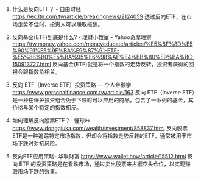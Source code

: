 

1. 什么是反向ETF？  - 自由财经
https://ec.ltn.com.tw/article/breakingnews/2124059
透过反向ETF，在市场走势不佳时，投资人可以赚取报酬。

2. 反向基金(ETF)到底是什么? - 理财小教室 - Yahoo奇摩理财
https://tw.money.yahoo.com/moneyeducate/articles/%E5%8F%8D%E5%90%91%E5%9F%BA%E9%87%91-ETF-%E5%88%B0%E5%BA%95%E6%98%AF%E4%BB%80%E9%BA%BC-150913727.html
反向基金(ETF)就是将一个指数的走势反转，投资者获得的回报会跟指数负相关。

3. 反向 ETF（Inverse ETF）投资策略 — 个人金融学
https://www.personalfinance.com.tw/article/163
反向 ETF（Inverse ETF）是一种在保护投资组合免于下跌时可以应用的商品，包含了一系列的基金，其价格与某个特定的指数相反。

4. 如何理解反向股票ETF？- 懂球咔
https://www.dongqiuka.com/wealth/investment/858837.html
反向股票ETF是一种追踪特定市场指数，但却会将指数走势反转的ETF，通常被用于市场下跌时对抗风险。

5. 反向ETF应用策略- 华联财富
https://www.wallet.how/article/15512.html
反向 ETF 的投资策略是在看跌市场，通过卖出股票来占据空头仓位，以实现赚取市场下跌的效果。